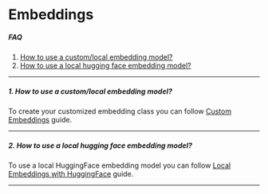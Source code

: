 # Embeddings

##### FAQ

1. [How to use a custom/local embedding model?](#1-how-to-use-a-customlocal-embedding-model)
2. [How to use a local hugging face embedding model?](#2-how-to-use-a-local-hugging-face-embedding-model)

---

##### 1. How to use a custom/local embedding model?

To create your customized embedding class you can follow [Custom Embeddings](../../examples/embeddings/custom_embeddings.ipynb) guide.

---

##### 2. How to use a local hugging face embedding model?

To use a local HuggingFace embedding model you can follow [Local Embeddings with HuggingFace](../../examples/embeddings/huggingface.ipynb) guide.

---
